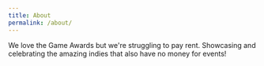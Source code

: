 ```yaml
---
title: About
permalink: /about/
---
```


We love the Game Awards but we're struggling to pay rent. Showcasing and celebrating the amazing indies that also have no money for events!
